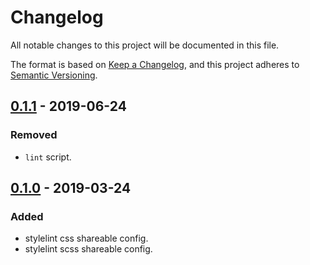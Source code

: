 # Changelog
All notable changes to this project will be documented in this file.

The format is based on [Keep a Changelog](https://keepachangelog.com/en/1.0.0/),
and this project adheres to [Semantic Versioning](https://semver.org/spec/v2.0.0.html).

## [0.1.1] - 2019-06-24
### Removed
- `lint` script.

## [0.1.0] - 2019-03-24
### Added
- stylelint css shareable config.
- stylelint scss shareable config.

[0.1.1]: https://github.com/standardpress/stylelint-config-standardpress/compare/0.1.0...0.1.1
[0.1.0]: https://github.com/standardpress/stylelint-config-standardpress/releases/tag/0.1.0
